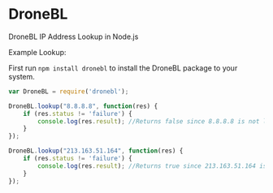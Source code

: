# DroneBL
DroneBL IP Address Lookup in Node.js

Example Lookup:

First run ```npm install dronebl``` to install the DroneBL package to your system.

```javascript
var DroneBL = require('dronebl');

DroneBL.lookup("8.8.8.8", function(res) {
	if (res.status != 'failure') {
		console.log(res.result); //Returns false since 8.8.8.8 is not listed
	}
});

DroneBL.lookup("213.163.51.164", function(res) {
	if (res.status != 'failure') {
		console.log(res.result); //Returns true since 213.163.51.164 is not listed
	}
});
```